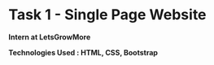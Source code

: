 # Task 1 - Single Page Website

**Intern at LetsGrowMore**

**Technologies Used : HTML, CSS, Bootstrap**

